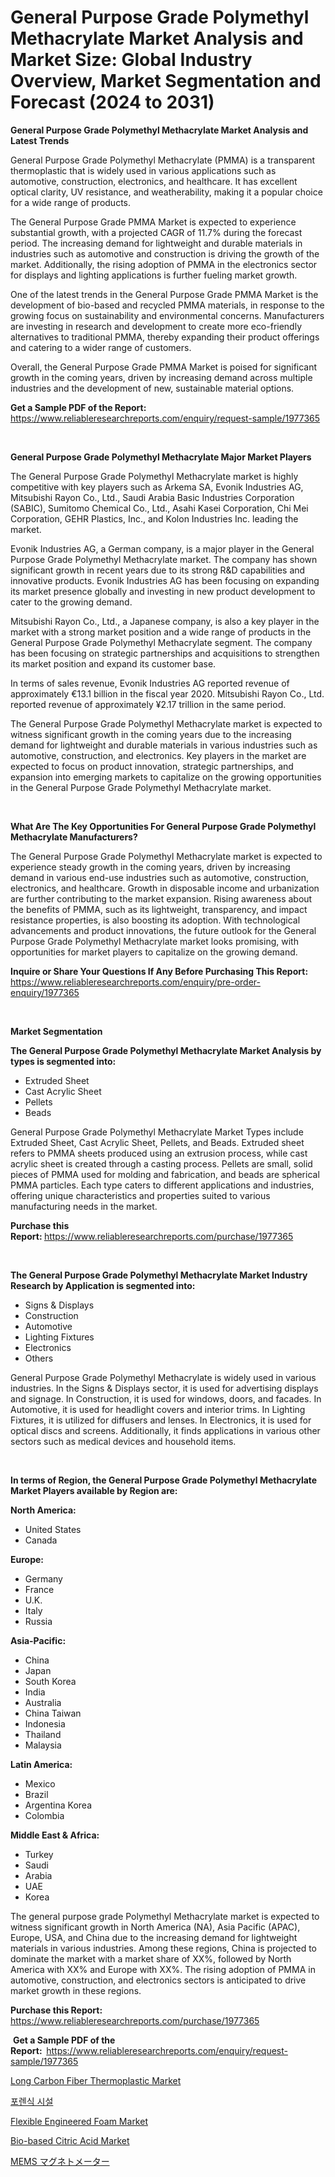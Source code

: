 <p><h1>General Purpose Grade Polymethyl Methacrylate Market Analysis and Market Size: Global Industry Overview, Market Segmentation and Forecast (2024 to 2031)</h1></p><p><strong>General Purpose Grade Polymethyl Methacrylate Market Analysis and Latest Trends</strong></p>
<p><p>General Purpose Grade Polymethyl Methacrylate (PMMA) is a transparent thermoplastic that is widely used in various applications such as automotive, construction, electronics, and healthcare. It has excellent optical clarity, UV resistance, and weatherability, making it a popular choice for a wide range of products.</p><p>The General Purpose Grade PMMA Market is expected to experience substantial growth, with a projected CAGR of 11.7% during the forecast period. The increasing demand for lightweight and durable materials in industries such as automotive and construction is driving the growth of the market. Additionally, the rising adoption of PMMA in the electronics sector for displays and lighting applications is further fueling market growth.</p><p>One of the latest trends in the General Purpose Grade PMMA Market is the development of bio-based and recycled PMMA materials, in response to the growing focus on sustainability and environmental concerns. Manufacturers are investing in research and development to create more eco-friendly alternatives to traditional PMMA, thereby expanding their product offerings and catering to a wider range of customers.</p><p>Overall, the General Purpose Grade PMMA Market is poised for significant growth in the coming years, driven by increasing demand across multiple industries and the development of new, sustainable material options.</p></p>
<p><strong>Get a Sample PDF of the Report:&nbsp;</strong> <a href="https://www.reliableresearchreports.com/enquiry/request-sample/1977365">https://www.reliableresearchreports.com/enquiry/request-sample/1977365</a></p>
<p>&nbsp;</p>
<p><strong>General Purpose Grade Polymethyl Methacrylate Major Market Players</strong></p>
<p><p>The General Purpose Grade Polymethyl Methacrylate market is highly competitive with key players such as Arkema SA, Evonik Industries AG, Mitsubishi Rayon Co., Ltd., Saudi Arabia Basic Industries Corporation (SABIC), Sumitomo Chemical Co., Ltd., Asahi Kasei Corporation, Chi Mei Corporation, GEHR Plastics, Inc., and Kolon Industries Inc. leading the market.</p><p>Evonik Industries AG, a German company, is a major player in the General Purpose Grade Polymethyl Methacrylate market. The company has shown significant growth in recent years due to its strong R&D capabilities and innovative products. Evonik Industries AG has been focusing on expanding its market presence globally and investing in new product development to cater to the growing demand.</p><p>Mitsubishi Rayon Co., Ltd., a Japanese company, is also a key player in the market with a strong market position and a wide range of products in the General Purpose Grade Polymethyl Methacrylate segment. The company has been focusing on strategic partnerships and acquisitions to strengthen its market position and expand its customer base.</p><p>In terms of sales revenue, Evonik Industries AG reported revenue of approximately €13.1 billion in the fiscal year 2020. Mitsubishi Rayon Co., Ltd. reported revenue of approximately ¥2.17 trillion in the same period.</p><p>The General Purpose Grade Polymethyl Methacrylate market is expected to witness significant growth in the coming years due to the increasing demand for lightweight and durable materials in various industries such as automotive, construction, and electronics. Key players in the market are expected to focus on product innovation, strategic partnerships, and expansion into emerging markets to capitalize on the growing opportunities in the General Purpose Grade Polymethyl Methacrylate market.</p></p>
<p>&nbsp;</p>
<p><strong>What Are The Key Opportunities For General Purpose Grade Polymethyl Methacrylate Manufacturers?</strong></p>
<p><p>The General Purpose Grade Polymethyl Methacrylate market is expected to experience steady growth in the coming years, driven by increasing demand in various end-use industries such as automotive, construction, electronics, and healthcare. Growth in disposable income and urbanization are further contributing to the market expansion. Rising awareness about the benefits of PMMA, such as its lightweight, transparency, and impact resistance properties, is also boosting its adoption. With technological advancements and product innovations, the future outlook for the General Purpose Grade Polymethyl Methacrylate market looks promising, with opportunities for market players to capitalize on the growing demand.</p></p>
<p><strong>Inquire or Share Your Questions If Any Before Purchasing This Report:</strong> <a href="https://www.reliableresearchreports.com/enquiry/pre-order-enquiry/1977365">https://www.reliableresearchreports.com/enquiry/pre-order-enquiry/1977365</a></p>
<p>&nbsp;</p>
<p><strong>Market Segmentation</strong></p>
<p><strong>The General Purpose Grade Polymethyl Methacrylate Market Analysis by types is segmented into:</strong></p>
<p><ul><li>Extruded Sheet</li><li>Cast Acrylic Sheet</li><li>Pellets</li><li>Beads</li></ul></p>
<p><p>General Purpose Grade Polymethyl Methacrylate Market Types include Extruded Sheet, Cast Acrylic Sheet, Pellets, and Beads. Extruded sheet refers to PMMA sheets produced using an extrusion process, while cast acrylic sheet is created through a casting process. Pellets are small, solid pieces of PMMA used for molding and fabrication, and beads are spherical PMMA particles. Each type caters to different applications and industries, offering unique characteristics and properties suited to various manufacturing needs in the market.</p></p>
<p><strong>Purchase this Report:&nbsp;</strong><a href="https://www.reliableresearchreports.com/purchase/1977365">https://www.reliableresearchreports.com/purchase/1977365</a></p>
<p>&nbsp;</p>
<p><strong>The General Purpose Grade Polymethyl Methacrylate Market Industry Research by Application is segmented into:</strong></p>
<p><ul><li>Signs & Displays</li><li>Construction</li><li>Automotive</li><li>Lighting Fixtures</li><li>Electronics</li><li>Others</li></ul></p>
<p><p>General Purpose Grade Polymethyl Methacrylate is widely used in various industries. In the Signs & Displays sector, it is used for advertising displays and signage. In Construction, it is used for windows, doors, and facades. In Automotive, it is used for headlight covers and interior trims. In Lighting Fixtures, it is utilized for diffusers and lenses. In Electronics, it is used for optical discs and screens. Additionally, it finds applications in various other sectors such as medical devices and household items.</p></p>
<p>&nbsp;</p>
<p><strong>In terms of Region, the General Purpose Grade Polymethyl Methacrylate Market Players available by Region are:</strong></p>
<p>
    <p> <strong> North America: </strong>
        <ul>
            <li>United States</li>
            <li>Canada</li>
        </ul>
        </p> 
    <p> <strong> Europe: </strong>
        <ul>
            <li>Germany</li>
            <li>France</li>
            <li>U.K.</li>
            <li>Italy</li>
            <li>Russia</li>
        </ul>
        </p> 
    <p> <strong> Asia-Pacific: </strong>
        <ul>
            <li>China</li>
            <li>Japan</li>
            <li>South Korea</li>
            <li>India</li>
            <li>Australia</li>
            <li>China Taiwan</li>
            <li>Indonesia</li>
            <li>Thailand</li>
            <li>Malaysia</li>
        </ul>
        </p> 
    <p> <strong> Latin America: </strong>
        <ul>
            <li>Mexico</li>
            <li>Brazil</li>
            <li>Argentina Korea</li>
            <li>Colombia</li>
        </ul>
        </p> 
    <p> <strong> Middle East & Africa: </strong>
        <ul>
            <li>Turkey</li>
            <li>Saudi</li>
            <li>Arabia</li>
            <li>UAE</li>
            <li>Korea</li>
        </ul>
    </p>
    </p>
<p><p>The general purpose grade Polymethyl Methacrylate market is expected to witness significant growth in North America (NA), Asia Pacific (APAC), Europe, USA, and China due to the increasing demand for lightweight materials in various industries. Among these regions, China is projected to dominate the market with a market share of XX%, followed by North America with XX% and Europe with XX%. The rising adoption of PMMA in automotive, construction, and electronics sectors is anticipated to drive market growth in these regions.</p></p>
<p><strong>Purchase this Report: </strong><a href="https://www.reliableresearchreports.com/purchase/1977365">https://www.reliableresearchreports.com/purchase/1977365</a></p>
<p>&nbsp;<strong>Get a Sample PDF of the Report:&nbsp;&nbsp;</strong><a href="https://www.reliableresearchreports.com/enquiry/request-sample/1977365">https://www.reliableresearchreports.com/enquiry/request-sample/1977365</a></p>
<p><strong></strong></p>
<p><p><a href="https://github.com/derrinmiltonellis35gcl/Market-Research-Report-List-1/blob/main/long-carbon-fiber-thermoplastic-market.md">Long Carbon Fiber Thermoplastic Market</a></p><p><a href="https://github.com/fredrickeglers/Market-Research-Report-List-1/blob/main/81701871847.md">포렌식 시설</a></p><p><a href="https://github.com/Sherrillcrooksxa8i18ucf2m/Market-Research-Report-List-1/blob/main/flexible-engineered-foam-market.md">Flexible Engineered Foam Market</a></p><p><a href="https://issuu.com/reportprime-2/docs/bio-based-citric-acid-market-size-2030.pptx">Bio-based Citric Acid Market</a></p><p><a href="https://github.com/hwbcz413288296/Market-Research-Report-List-1/blob/main/59499482185.md">MEMS マグネトメーター</a></p></p>